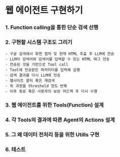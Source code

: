 # 웹 에이전트 구현하기

### 1. Function calling을 통한 단순 검색 선행
### 2. 구현할 시스템 구조도 그리기
    - 구글 검색에서 화면 캡처 및 현재 HTML 추출 후 LLM에 전송
    - LLM이 검색어와 검색어를 입력할 수 있는 HTML 태그 전송
    - 전송된 것을 기반으로 Tool call 
    - Tool에 전송받은 파라미터를 입력해 실행 
    - 검색 결과를 다시 LLM에 전송
    - 웹사이트 클릭 혹은 재검색
    - 위 과정을 threshold 정도 반복
    - 이후 종료 혹은 사용자의 보완 피드백 후 다시 수행
### 3. 웹 에이전트를 위한 Tools(Function) 설계
### 4. 각 Tools의 결과에 따른 Agent의 Actions 설계
### 5. 그 왜 데이터 전처리 등을 위한 Utills 구현
### 6. 테스트


